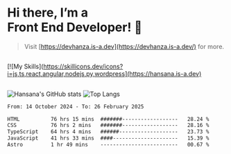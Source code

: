 # Hi there, I’m a<br>Front End Developer! 👋
> Visit [https://devhanza.is-a.dev](https://devhanza.is-a.dev/) for more.

##
[![My Skills](https://skillicons.dev/icons?i=js,ts,react,angular,nodejs,py,wordpress](https://hansana.is-a.dev)
##
![Hansana's GitHub stats](https://github-readme-stats.vercel.app/api?username=DevHanza\&hide=issues\&show_icons=true&theme=dark)
![Top Langs](https://github-readme-stats.vercel.app/api/top-langs/?username=DevHanza\&layout=compact&theme=dark)

<!--START_SECTION:waka-->

```txt
From: 14 October 2024 - To: 26 February 2025

HTML          76 hrs 15 mins  #######------------------   28.24 %
CSS           76 hrs 2 mins   #######------------------   28.16 %
TypeScript    64 hrs 4 mins   ######-------------------   23.73 %
JavaScript    41 hrs 33 mins  ####---------------------   15.39 %
Astro         1 hr 49 mins    -------------------------   00.67 %
```

<!--END_SECTION:waka-->

